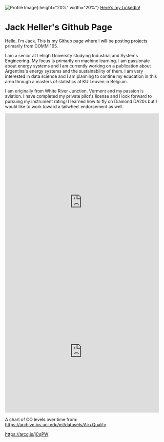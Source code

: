 ![Profile Image](https://github.com/jackmheller/jackmheller.github.io/blob/main/Professional%20Headshot2%20(2).jpg?raw=true){:height="20%" width="20%"}
[Here's my LinkedIn!](https://www.linkedin.com/in/jack-heller/)


# Jack Heller's Github Page

Hello, I'm Jack.  This is my Github page where I will be posting projects primarily from COMM 165.

I am a senior at Lehigh University studying Industrial and Systems Engineering.  My focus is primarily on machine learning.  I am passionate about energy systems and I am currently working on a publication about Argentina's energy systems and the sustainability of them.  I am very interested in data science and I am planning to contine my education in this area through a masters of statistics at KU Leuven in Belgium.

I am originally from White River Junction, Vermont and my passion is aviation.  I have completed my private pilot's license and I look forward to pursuing my instrument rating!  I learned how to fly on Diamond DA20s but I would like to work toward a tailwheel endorsement as well.  

<iframe title="Total Headcount at Lehigh by College (Fall 2020)" aria-label="chart" id="datawrapper-chart-LU3tc" src="https://datawrapper.dwcdn.net/LU3tc/1/" scrolling="no" frameborder="0" style="width: 0; min-width: 100% !important; border: none;" height="579"></iframe><script type="text/javascript">!function(){"use strict";window.addEventListener("message",(function(a){if(void 0!==a.data["datawrapper-height"])for(var e in a.data["datawrapper-height"]){var t=document.getElementById("datawrapper-chart-"+e)||document.querySelector("iframe[src*='"+e+"']");t&&(t.style.height=a.data["datawrapper-height"][e]+"px")}}))}();
</script>

<iframe title="[ CO concentration over time ]" aria-label="Interactive line chart" id="datawrapper-chart-OdNnc" src="https://datawrapper.dwcdn.net/OdNnc/1/" scrolling="no" frameborder="0" style="width: 0; min-width: 100% !important; border: none;" height="400"></iframe><script type="text/javascript">!function(){"use strict";window.addEventListener("message",(function(a){if(void 0!==a.data["datawrapper-height"])for(var e in a.data["datawrapper-height"]){var t=document.getElementById("datawrapper-chart-"+e)||document.querySelector("iframe[src*='"+e+"']");t&&(t.style.height=a.data["datawrapper-height"][e]+"px")}}))}();
</script>

A chart of CO levels over time from: https://archive.ics.uci.edu/ml/datasets/Air+Quality


https://arcg.is/jCqPW

